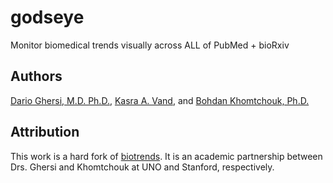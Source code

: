 # godseye
Monitor biomedical trends visually across ALL of PubMed + bioRxiv

## Authors
[Dario Ghersi, M.D. Ph.D.](https://www.unomaha.edu/college-of-information-science-and-technology/about/faculty-staff/dario-ghersi.php), [Kasra A. Vand](https://github.com/kasramvd), and [Bohdan Khomtchouk, Ph.D.](https://github.com/Bohdan-Khomtchouk)

## Attribution
This work is a hard fork of [biotrends](https://github.com/thecodingdoc/biotrends).  It is an academic partnership between Drs. Ghersi and Khomtchouk at UNO and Stanford, respectively.
